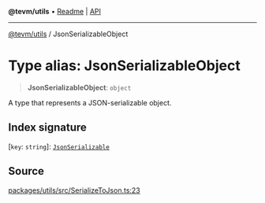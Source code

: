 **@tevm/utils** • [Readme](../README.md) \| [API](../globals.md)

***

[@tevm/utils](../README.md) / JsonSerializableObject

# Type alias: JsonSerializableObject

> **JsonSerializableObject**: `object`

A type that represents a JSON-serializable object.

## Index signature

 \[`key`: `string`\]: [`JsonSerializable`](JsonSerializable.md)

## Source

[packages/utils/src/SerializeToJson.ts:23](https://github.com/evmts/tevm-monorepo/blob/main/packages/utils/src/SerializeToJson.ts#L23)
